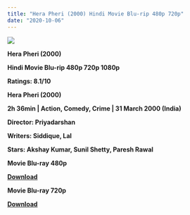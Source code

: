 ```yaml
---
title: "Hera Pheri (2000) Hindi Movie Blu-rip 480p 720p"
date: "2020-10-06"
---
```


[**![](https://1.bp.blogspot.com/-RdXqP-AA5Zc/XtnuSW5GRdI/AAAAAAAACkU/3WYGUId65r4fGxU69xLHoM8tih0CORi1ACLcBGAsYHQ/s1600/herapheri.jpg)**](https://1.bp.blogspot.com/-RdXqP-AA5Zc/XtnuSW5GRdI/AAAAAAAACkU/3WYGUId65r4fGxU69xLHoM8tih0CORi1ACLcBGAsYHQ/s1600/herapheri.jpg)

 **Hera Pheri (2000)**

**Hindi Movie Blu-rip 480p 720p 1080p**

**Ratings: 8.1/10**

**Hera Pheri (2000)**

**2h 36min | Action, Comedy, Crime | 31 March 2000 (India)**

**Director: Priyadarshan**

**Writers: Siddique, Lal**

**Stars: Akshay Kumar, Sunil Shetty, Paresh Rawal**

 **Movie Blu-ray 480p** 

**[Download](https://drive.google.com/uc?id=1d8duLgsgjMbXjJLCKyrQJ29OajoYf4_0&export=download)** 

 **Movie Blu-ray 720p** 

**[Download](https://royalfitness.xyz/archives/1181)**
